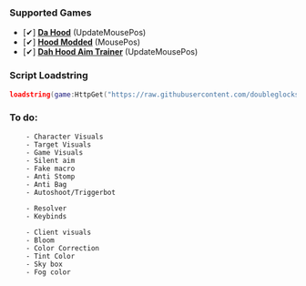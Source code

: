 ### Supported Games
* [✔] [**Da Hood**](https://www.roblox.com/games/2788229376/Da-Hood) (UpdateMousePos)
* [✔] [**Hood Modded**](https://www.roblox.com/games/5602055394/Hood-Modded) (MousePos)
* [✔] [**Dah Hood Aim Trainer**](https://www.roblox.com/games/15365954626/UPDATE-Dah-Aim-Trainer#ropro-quick-play) (UpdateMousePos)

### Script Loadstring
```lua
loadstring(game:HttpGet("https://raw.githubusercontent.com/doubleglocks/2e/main/main.lua"))()
```

### To do:
        - Character Visuals
        - Target Visuals
        - Game Visuals
        - Silent aim
        - Fake macro
        - Anti Stomp
        - Anti Bag
        - Autoshoot/Triggerbot

        - Resolver
        - Keybinds

        - Client visuals
        - Bloom
        - Color Correction
        - Tint Color
        - Sky box
        - Fog color
